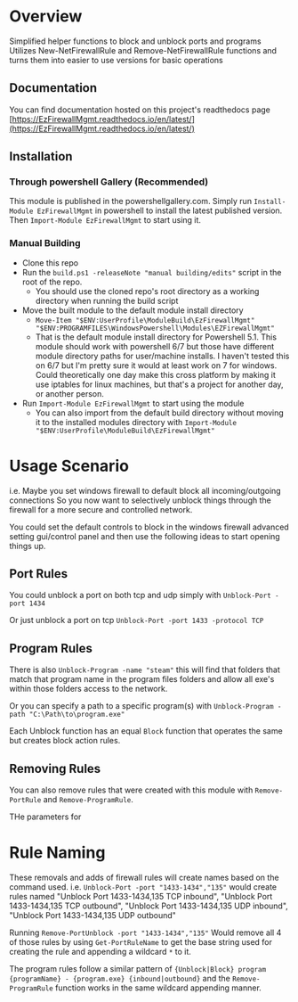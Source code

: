 # Overview

Simplified helper functions to block and unblock ports and programs
Utilizes New-NetFirewallRule and Remove-NetFirewallRule functions and turns them into easier to use versions for basic operations

## Documentation

You can find documentation hosted on this project's readthedocs page [https://EzFirewallMgmt.readthedocs.io/en/latest/](https://EzFirewallMgmt.readthedocs.io/en/latest/)

## Installation

### Through powershell Gallery (Recommended)

This module is published in the powershellgallery.com. Simply run `Install-Module EzFirewallMgmt` in powershell to install the latest published version. Then `Import-Module EzFirewallMgmt` to start using it.

### Manual Building

* Clone this repo
* Run the `build.ps1 -releaseNote "manual building/edits"` script in the root of the repo.
  * You should use the cloned repo's root directory as a working directory when running the build script
* Move the built module to the default module install directory
  * `Move-Item "$ENV:UserProfile\ModuleBuild\EzFirewallMgmt" "$ENV:PROGRAMFILES\WindowsPowershell\Modules\EZFirewallMgmt"`
  * That is the default module install directory for Powershell 5.1. This module should work with powershell 6/7 but those have different module directory paths for user/machine installs. I haven't tested this on 6/7 but I'm pretty sure it would at least work on 7 for windows. Could theoretically one day make this cross platform by making it use iptables for linux machines, but that's a project for another day, or another person.
* Run `Import-Module EzFirewallMgmt` to start using the module
  * You can also import from the default build directory without moving it to the installed modules directory with `Import-Module "$ENV:UserProfile\ModuleBuild\EzFirewallMgmt"`

# Usage Scenario

i.e. Maybe you set windows firewall to default block all incoming/outgoing connections
So you now want to selectively unblock things through the firewall for a more secure and controlled network.

You could set the default controls to block in the windows firewall advanced setting gui/control panel and then use the following ideas to start opening things up.

## Port Rules

You could unblock a port on both tcp and udp simply with `Unblock-Port -port 1434`

Or just unblock a port on tcp `Unblock-Port -port 1433 -protocol TCP`

## Program Rules

There is also `Unblock-Program -name "steam"`
this will find that folders that match that program name in the program files folders and allow all exe's within those folders
access to the network.

Or you can specify a path to a specific program(s) with `Unblock-Program -path "C:\Path\to\program.exe"`

Each Unblock function has an equal `Block` function that operates the same but creates block action rules.

## Removing Rules

You can also remove rules that were created with this module with `Remove-PortRule` and `Remove-ProgramRule`.

THe parameters for

# Rule Naming

These removals and adds of firewall rules will create names based on the command used.
i.e. `Unblock-Port -port "1433-1434","135"` would create rules named "Unblock Port 1433-1434,135 TCP inbound", "Unblock Port 1433-1434,135 TCP outbound", "Unblock Port 1433-1434,135 UDP inbound", "Unblock Port 1433-1434,135 UDP outbound" 

Running `Remove-PortUnblock -port "1433-1434","135"` Would remove all 4 of those rules by using `Get-PortRuleName` to get the base string used for creating the rule and appending a wildcard `*` to it.

The program rules follow a similar pattern of `{Unblock|Block} program {programName} - {program.exe} {inbound|outbound}` and the `Remove-ProgramRule` function works in the same wildcard appending manner.  